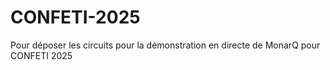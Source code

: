 # CONFETI-2025
Pour déposer les circuits pour la démonstration en directe de MonarQ pour CONFETI 2025
